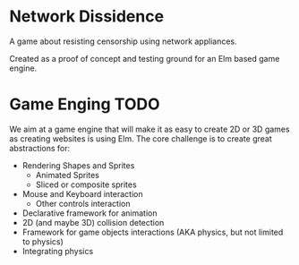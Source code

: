 # Network Dissidence

A game about resisting censorship using network appliances.

Created as a proof of concept and testing ground for an Elm based game engine.

# Game Enging TODO

We aim at a game engine that will make it as easy to create 2D or 3D games as
creating websites is using Elm. The core challenge is to create great 
abstractions for:

- Rendering Shapes and Sprites
  - Animated Sprites
  - Sliced or composite sprites
- Mouse and Keyboard interaction
  - Other controls interaction
- Declarative framework for animation
- 2D (and maybe 3D) collision detection
- Framework for game objects interactions (AKA physics, but not limited to physics)
- Integrating physics

